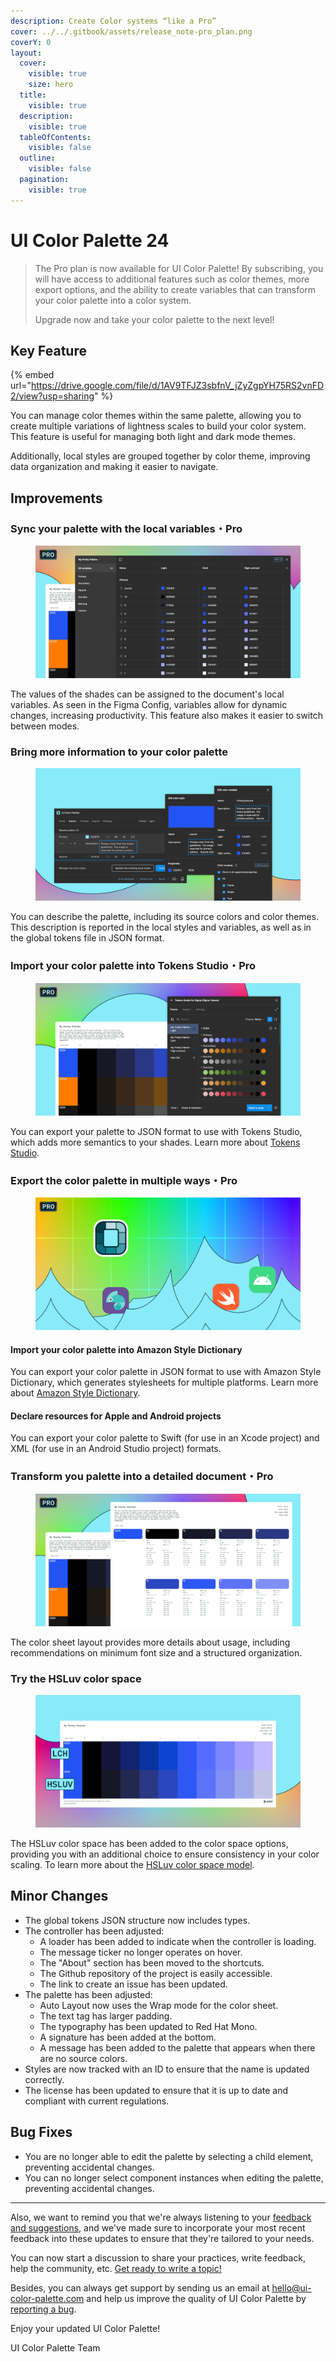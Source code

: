 ```yaml
---
description: Create Color systems “like a Pro”
cover: ../../.gitbook/assets/release_note-pro_plan.png
coverY: 0
layout:
  cover:
    visible: true
    size: hero
  title:
    visible: true
  description:
    visible: true
  tableOfContents:
    visible: false
  outline:
    visible: false
  pagination:
    visible: true
---
```


# UI Color Palette 24

> The Pro plan is now available for UI Color Palette! By subscribing, you will have access to additional features such as color themes, more export options, and the ability to create variables that can transform your color palette into a color system.
>
> Upgrade now and take your color palette to the next level!

## Key Feature

{% embed url="https://drive.google.com/file/d/1AV9TFJZ3sbfnV_jZyZgpYH75RS2vnFD2/view?usp=sharing" %}

You can manage color themes within the same palette, allowing you to create multiple variations of lightness scales to build your color system. This feature is useful for managing both light and dark mode themes.

Additionally, local styles are grouped together by color theme, improving data organization and making it easier to navigate.

## Improvements

### Sync your palette with the local variables・Pro

<figure><img src="../../.gitbook/assets/release_note-variables.png" alt=""><figcaption></figcaption></figure>

The values of the shades can be assigned to the document's local variables. As seen in the Figma Config, variables allow for dynamic changes, increasing productivity. This feature also makes it easier to switch between modes.

### Bring more information to your color palette

<figure><img src="../../.gitbook/assets/release_note-description.png" alt=""><figcaption></figcaption></figure>

You can describe the palette, including its source colors and color themes. This description is reported in the local styles and variables, as well as in the global tokens file in JSON format.

### Import your color palette into Tokens Studio・Pro

<figure><img src="../../.gitbook/assets/release_note-tokens_studio.png" alt=""><figcaption></figcaption></figure>

You can export your palette to JSON format to use with Tokens Studio, which adds more semantics to your shades. Learn more about [Tokens Studio](https://tokens.studio/).

### Export the color palette in multiple ways・Pro

<figure><img src="../../.gitbook/assets/release_note-exports.png" alt=""><figcaption></figcaption></figure>

#### Import your color palette into Amazon Style Dictionary

You can export your color palette in JSON format to use with Amazon Style Dictionary, which generates stylesheets for multiple platforms. Learn more about [Amazon Style Dictionary](https://amzn.github.io/style-dictionary/#/README).

#### Declare resources for Apple and Android projects

You can export your color palette to Swift (for use in an Xcode project) and XML (for use in an Android Studio project) formats.

### Transform you palette into a detailed document・Pro

<figure><img src="../../.gitbook/assets/release_note-color_sheet.png" alt=""><figcaption></figcaption></figure>

The color sheet layout provides more details about usage, including recommendations on minimum font size and a structured organization.

### Try the HSLuv color space

<figure><img src="../../.gitbook/assets/release_note-hsluv.png" alt=""><figcaption></figcaption></figure>

The HSLuv color space has been added to the color space options, providing you with an additional choice to ensure consistency in your color scaling. To learn more about the [HSLuv color space model](https://www.hsluv.org/).

## Minor Changes

* The global tokens JSON structure now includes types.
* The controller has been adjusted:
  * A loader has been added to indicate when the controller is loading.
  * The message ticker no longer operates on hover.
  * The "About" section has been moved to the shortcuts.
  * The Github repository of the project is easily accessible.
  * The link to create an issue has been updated.
* The palette has been adjusted:
  * Auto Layout now uses the Wrap mode for the color sheet.
  * The text tag has larger padding.
  * The typography has been updated to Red Hat Mono.
  * A signature has been added at the bottom.
  * A message has been added to the palette that appears when there are no source colors.
* Styles are now tracked with an ID to ensure that the name is updated correctly.
* The license has been updated to ensure that it is up to date and compliant with current regulations.

## Bug Fixes

* You are no longer able to edit the palette by selecting a child element, preventing accidental changes.
* You can no longer select component instances when editing the palette, preventing accidental changes.

***

Also, we want to remind you that we're always listening to your [feedback and suggestions](https://uicp.link/feedback), and we've made sure to incorporate your most recent feedback into these updates to ensure that they're tailored to your needs.

You can now start a discussion to share your practices, write feedback, help the community, etc. [Get ready to write a topic!](https://uicp.link/discuss)

Besides, you can always get support by sending us an email at [hello@ui-color-palette.com](mailto:hello@ui-color-palette.com) and help us improve the quality of UI Color Palette by [reporting a bug](https://uicp.link/report).

Enjoy your updated UI Color Palette!

UI Color Palette Team

